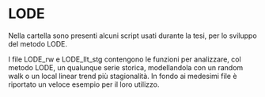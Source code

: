 # LODE
Nella cartella sono presenti alcuni script usati durante la tesi, per lo sviluppo del metodo LODE.

I file LODE_rw e LODE_llt_stg contengono le funzioni per analizzare, col metodo LODE, un qualunque serie storica, modellandola con un random walk o un local linear trend più stagionalità. In fondo ai medesimi file è riportato un veloce esempio per il loro utilizzo.
